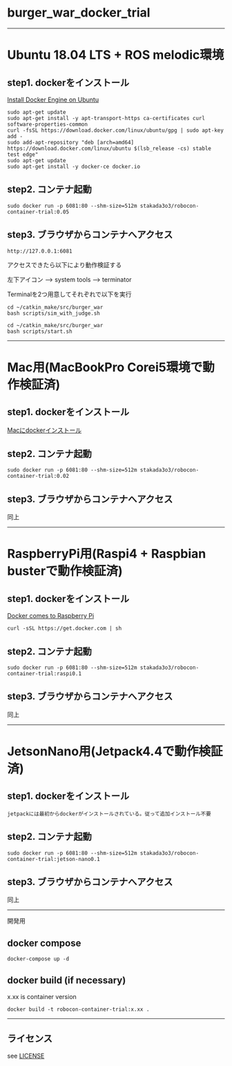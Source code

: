 # burger_war_docker_trial

---
# Ubuntu 18.04 LTS + ROS melodic環境

## step1. dockerをインストール

[Install Docker Engine on Ubuntu](https://docs.docker.com/engine/install/ubuntu/)

```
sudo apt-get update
sudo apt-get install -y apt-transport-https ca-certificates curl software-properties-common
curl -fsSL https://download.docker.com/linux/ubuntu/gpg | sudo apt-key add -
sudo add-apt-repository "deb [arch=amd64] https://download.docker.com/linux/ubuntu $(lsb_release -cs) stable test edge"
sudo apt-get update
sudo apt-get install -y docker-ce docker.io
```

## step2. コンテナ起動

```
sudo docker run -p 6081:80 --shm-size=512m stakada3o3/robocon-container-trial:0.05
```

## step3. ブラウザからコンテナへアクセス

```
http://127.0.0.1:6081
```

アクセスできたら以下により動作検証する

左下アイコン --> system tools --> terminator

Terminalを2つ用意してそれぞれで以下を実行

```
cd ~/catkin_make/src/burger_war
bash scripts/sim_with_judge.sh
```

```
cd ~/catkin_make/src/burger_war
bash scripts/start.sh
```

---
# Mac用(MacBookPro Corei5環境で動作検証済)

## step1. dockerをインストール

[Macにdockerインストール](https://qiita.com/ama_keshi/items/b4c47a4aca5d48f2661c)


## step2. コンテナ起動

```
sudo docker run -p 6081:80 --shm-size=512m stakada3o3/robocon-container-trial:0.02
```

## step3. ブラウザからコンテナへアクセス
同上

---
# RaspberryPi用(Raspi4 + Raspbian busterで動作検証済)

## step1. dockerをインストール

[Docker comes to Raspberry Pi](https://www.raspberrypi.org/blog/docker-comes-to-raspberry-pi/)

```
curl -sSL https://get.docker.com | sh
```

## step2. コンテナ起動

```
sudo docker run -p 6081:80 --shm-size=512m stakada3o3/robocon-container-trial:raspi0.1
```

## step3. ブラウザからコンテナへアクセス

同上

---
# JetsonNano用(Jetpack4.4で動作検証済)

## step1. dockerをインストール

```
jetpackには最初からdockerがインストールされている。従って追加インストール不要
```

## step2. コンテナ起動

```
sudo docker run -p 6081:80 --shm-size=512m stakada3o3/robocon-container-trial:jetson-nano0.1
```

## step3. ブラウザからコンテナへアクセス

同上

---
開発用

## docker compose

```
docker-compose up -d
```

## docker build (if necessary)

x.xx is container version

```
docker build -t robocon-container-trial:x.xx .
```

---
## ライセンス
see [LICENSE](./LICENSE)
